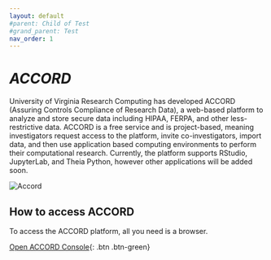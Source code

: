 ```yaml
---
layout: default
#parent: Child of Test
#grand_parent: Test
nav_order: 1
---
```


# ***ACCORD***

University of Virginia Research Computing has developed ACCORD (Assuring Controls Compliance of Research Data), a web-based platform to analyze and store secure data including HIPAA, FERPA, and other less-restrictive data. ACCORD is a free service and is project-based, meaning investigators request access to the platform, invite co-investigators, import data, and then use application based computing environments to perform their computational research. Currently, the platform supports RStudio, JupyterLab, and Theia Python, however other applications will be added soon. 

![Accord](/assets/img/accord_demo.png)

## How to access ACCORD


To access the ACCORD platform, all you need is a browser. 


[Open ACCORD Console](https://accord.uvarc.io/){: .btn .btn-green}



